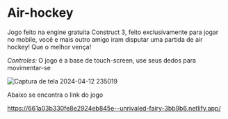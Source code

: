 # Air-hockey

Jogo feito na engine gratuita Construct 3, feito exclusivamente para jogar no mobile, você e mais outro amigo iram disputar uma partida de air hockey! Que o melhor vença!

*Controles:*
O jogo é a base de touch-screen, use seus dedos para movimentar-se


![Captura de tela 2024-04-12 235019](https://github.com/Eric-Cartmans-Mom/Air-hockey/assets/163336615/8186dee2-6dc3-40b2-af57-e05c7730a6a8)

Abaixo se encontra o link do jogo

https://661a03b330fe8e2924eb845e--unrivaled-fairy-3bb9b6.netlify.app/
